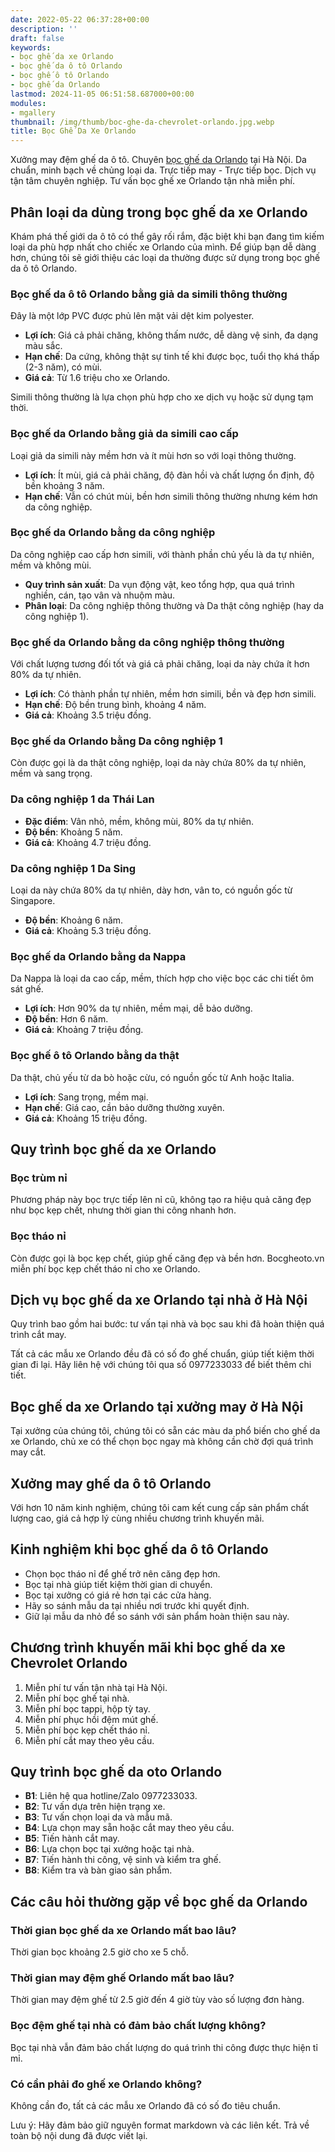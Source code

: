 ```yaml
---
date: 2022-05-22 06:37:28+00:00
description: ''
draft: false
keywords:
- bọc ghế da xe Orlando
- bọc ghế da ô tô Orlando
- bọc ghế ô tô Orlando
- bọc ghế da Orlando
lastmod: 2024-11-05 06:51:58.687000+00:00
modules:
- mgallery
thumbnail: /img/thumb/boc-ghe-da-chevrolet-orlando.jpg.webp
title: Bọc Ghế Da Xe Orlando
---
```


Xưởng may đệm ghế da ô tô. Chuyên [bọc ghế da Orlando](https://bocgheoto.vn/chvrolet/boc-ghe-da-xe-orlando.html/) tại Hà Nội. Da chuẩn, minh bạch về chủng loại da. Trực tiếp may - Trực tiếp bọc. Dịch vụ tận tâm chuyên nghiệp. Tư vấn bọc ghế xe Orlando tận nhà miễn phí.

## Phân loại da dùng trong bọc ghế da xe Orlando
Khám phá thế giới da ô tô có thể gây rối rắm, đặc biệt khi bạn đang tìm kiếm loại da phù hợp nhất cho chiếc xe Orlando của mình. Để giúp bạn dễ dàng hơn, chúng tôi sẽ giới thiệu các loại da thường được sử dụng trong bọc ghế da ô tô Orlando.

### Bọc ghế da ô tô Orlando bằng giả da simili thông thường
Đây là một lớp PVC được phủ lên mặt vải dệt kim polyester.

- **Lợi ích**: Giá cả phải chăng, không thấm nước, dễ dàng vệ sinh, đa dạng màu sắc.
- **Hạn chế**: Da cứng, không thật sự tinh tế khi được bọc, tuổi thọ khá thấp (2-3 năm), có mùi.
- **Giá cả**: Từ 1.6 triệu cho xe Orlando.

Simili thông thường là lựa chọn phù hợp cho xe dịch vụ hoặc sử dụng tạm thời.

### Bọc ghế da Orlando bằng giả da simili cao cấp
Loại giả da simili này mềm hơn và ít mùi hơn so với loại thông thường.

- **Lợi ích**: Ít mùi, giá cả phải chăng, độ đàn hồi và chất lượng ổn định, độ bền khoảng 3 năm.
- **Hạn chế**: Vẫn có chút mùi, bền hơn simili thông thường nhưng kém hơn da công nghiệp.

### Bọc ghế da Orlando bằng da công nghiệp
Da công nghiệp cao cấp hơn simili, với thành phần chủ yếu là da tự nhiên, mềm và không mùi.

- **Quy trình sản xuất**: Da vụn động vật, keo tổng hợp, qua quá trình nghiền, cán, tạo vân và nhuộm màu.
- **Phân loại**: Da công nghiệp thông thường và Da thật công nghiệp (hay da công nghiệp 1).

### Bọc ghế da Orlando bằng da công nghiệp thông thường
Với chất lượng tương đối tốt và giá cả phải chăng, loại da này chứa ít hơn 80% da tự nhiên.

- **Lợi ích**: Có thành phần tự nhiên, mềm hơn simili, bền và đẹp hơn simili.
- **Hạn chế**: Độ bền trung bình, khoảng 4 năm.
- **Giá cả**: Khoảng 3.5 triệu đồng.

### Bọc ghế da Orlando bằng Da công nghiệp 1
Còn được gọi là da thật công nghiệp, loại da này chứa 80% da tự nhiên, mềm và sang trọng.

### Da công nghiệp 1 da Thái Lan
- **Đặc điểm**: Vân nhỏ, mềm, không mùi, 80% da tự nhiên.
- **Độ bền**: Khoảng 5 năm.
- **Giá cả**: Khoảng 4.7 triệu đồng.

### Da công nghiệp 1 Da Sing
Loại da này chứa 80% da tự nhiên, dày hơn, vân to, có nguồn gốc từ Singapore.

- **Độ bền**: Khoảng 6 năm.
- **Giá cả**: Khoảng 5.3 triệu đồng.

### Bọc ghế da Orlando bằng da Nappa
Da Nappa là loại da cao cấp, mềm, thích hợp cho việc bọc các chi tiết ôm sát ghế.

- **Lợi ích**: Hơn 90% da tự nhiên, mềm mại, dễ bảo dưỡng.
- **Độ bền**: Hơn 6 năm.
- **Giá cả**: Khoảng 7 triệu đồng.

### Bọc ghế ô tô Orlando bằng da thật
Da thật, chủ yếu từ da bò hoặc cừu, có nguồn gốc từ Anh hoặc Italia.

- **Lợi ích**: Sang trọng, mềm mại.
- **Hạn chế**: Giá cao, cần bảo dưỡng thường xuyên.
- **Giá cả**: Khoảng 15 triệu đồng.

## Quy trình bọc ghế da xe Orlando

### Bọc trùm nỉ
Phương pháp này bọc trực tiếp lên nỉ cũ, không tạo ra hiệu quả căng đẹp như bọc kẹp chết, nhưng thời gian thi công nhanh hơn.

### Bọc tháo nỉ
Còn được gọi là bọc kẹp chết, giúp ghế căng đẹp và bền hơn. Bocgheoto.vn miễn phí bọc kẹp chết tháo nỉ cho xe Orlando.

## Dịch vụ bọc ghế da xe Orlando tại nhà ở Hà Nội
Quy trình bao gồm hai bước: tư vấn tại nhà và bọc sau khi đã hoàn thiện quá trình cắt may.

Tất cả các mẫu xe Orlando đều đã có số đo ghế chuẩn, giúp tiết kiệm thời gian đi lại. Hãy liên hệ với chúng tôi qua số 0977233033 để biết thêm chi tiết.

## Bọc ghế da xe Orlando tại xưởng may ở Hà Nội
Tại xưởng của chúng tôi, chúng tôi có sẵn các màu da phổ biến cho ghế da xe Orlando, chủ xe có thể chọn bọc ngay mà không cần chờ đợi quá trình may cắt.

## Xưởng may ghế da ô tô Orlando
Với hơn 10 năm kinh nghiệm, chúng tôi cam kết cung cấp sản phẩm chất lượng cao, giá cả hợp lý cùng nhiều chương trình khuyến mãi.

## Kinh nghiệm khi bọc ghế da ô tô Orlando
- Chọn bọc tháo nỉ để ghế trở nên căng đẹp hơn.
- Bọc tại nhà giúp tiết kiệm thời gian di chuyển.
- Bọc tại xưởng có giá rẻ hơn tại các cửa hàng.
- Hãy so sánh mẫu da tại nhiều nơi trước khi quyết định.
- Giữ lại mẫu da nhỏ để so sánh với sản phẩm hoàn thiện sau này.

## Chương trình khuyến mãi khi bọc ghế da xe Chevrolet Orlando
1. Miễn phí tư vấn tận nhà tại Hà Nội.
2. Miễn phí bọc ghế tại nhà.
3. Miễn phí bọc tappi, hộp tỳ tay.
4. Miễn phí phục hồi đệm mút ghế.
5. Miễn phí bọc kẹp chết tháo nỉ.
6. Miễn phí cắt may theo yêu cầu.

## Quy trình bọc ghế da oto Orlando
- **B1**: Liên hệ qua hotline/Zalo 0977233033.
- **B2**: Tư vấn dựa trên hiện trạng xe.
- **B3**: Tư vấn chọn loại da và mẫu mã.
- **B4**: Lựa chọn may sẵn hoặc cắt may theo yêu cầu.
- **B5**: Tiến hành cắt may.
- **B6**: Lựa chọn bọc tại xưởng hoặc tại nhà.
- **B7**: Tiến hành thi công, vệ sinh và kiểm tra ghế.
- **B8**: Kiểm tra và bàn giao sản phẩm.

## Các câu hỏi thường gặp về bọc ghế da Orlando

### Thời gian bọc ghế da xe Orlando mất bao lâu?
Thời gian bọc khoảng 2.5 giờ cho xe 5 chỗ.

### Thời gian may đệm ghế Orlando mất bao lâu?
Thời gian may đệm ghế từ 2.5 giờ đến 4 giờ tùy vào số lượng đơn hàng.

### Bọc đệm ghế tại nhà có đảm bảo chất lượng không?
Bọc tại nhà vẫn đảm bảo chất lượng do quá trình thi công được thực hiện tỉ mỉ.

### Có cần phải đo ghế xe Orlando không?
Không cần đo, tất cả các mẫu xe Orlando đã có số đo tiêu chuẩn.

Lưu ý: Hãy đảm bảo giữ nguyên format markdown và các liên kết. Trả về toàn bộ nội dung đã được viết lại.